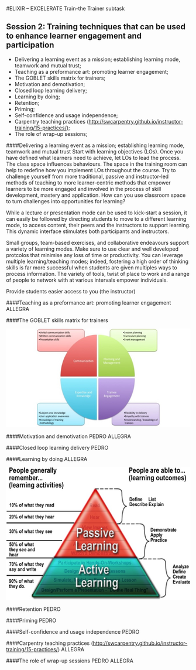 #ELIXIR – EXCELERATE Train-the Trainer subtask

## Session 2: Training techniques that can be used to enhance learner engagement and participation

 * Delivering a learning event as a mission; establishing learning mode, teamwork and mutual trust;
 * Teaching as a preformance art: promoting learner engagement;
 * The GOBLET skills matrix for trainers;
 * Motivation and demotivation;
 * Closed loop learning delivery;
 * Learning by doing;
 * Retention;
 * Priming; 
 * Self-confidence and usage independence;
 * Carpentry teaching practices (http://swcarpentry.github.io/instructor-training/15-practices/);
 * The role of wrap-up sessions;

####Delivering a learning event as a mission; establishing learning mode, teamwork and mutual trust
Start with learning objectives (LOs). Once you have defined what learners need to achieve, let LOs to lead the process.
The class space influences behaviours. The space in the training room can help to redefine how you implement LOs throughout the course.
Try to challenge yourself from more traditional, passive and instructor-led methods of teaching to more learner-centric methods that empower learners to be more engaged and involved in the process of skill development, mastery and application.
How can you use classroom space to turn challenges into opportunities for learning?
 
While a lecture or presentation mode can be used to kick-start a session, it can easily be followed by directing students to move to a different learning mode, to access content, their peers and the instructors to support learning. This dynamic interface stimulates both participants and instructors. 

Small groups, team-based exercises, and collaborative endeavours support a variety of learning modes.
Make sure to use clear and well developed protcolos that minimise any loss of time or productivity.
You can leverage multiple learning/teaching modes; indeed, fostering a high order of thinking skills is far more successful when students are given multiples ways to process information.  The variety of tools, twist of place to work and a range of people to network with at various intervals empower individuals.

Provide students easier access to you (the instructor)

####Teaching as a preformance art: promoting learner engagement
ALLEGRA

####The GOBLET skills matrix for trainers

![The Goblet skills matrix for trainers](fig/goblet_skills_matrix.jpg)

####Motivation and demotivation
PEDRO
ALLEGRA

####Closed loop learning delivery
PEDRO

####Learning by doing
ALLEGRA

![What people remember](fig/what_people_remember.jpg)

####Retention
PEDRO

####Priming
PEDRO
 
####Self-confidence and usage independence
PEDRO

####Carpentry teaching practices (http://swcarpentry.github.io/instructor-training/15-practices/)
ALLEGRA

####The role of wrap-up sessions
PEDRO
ALLEGRA

